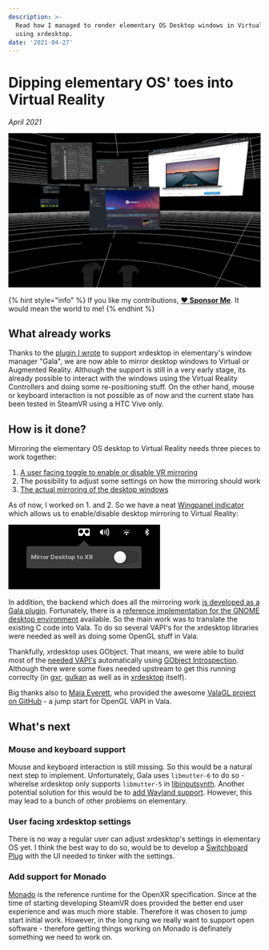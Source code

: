 ```yaml
---
description: >-
  Read how I managed to render elementary OS Desktop windows in Virtual Reality
  using xrdesktop.
date: '2021-04-27'
---
```


# Dipping elementary OS' toes into Virtual Reality

_April 2021_

![elementary OS is rendering its windows in Virtual Reality](../.gitbook/assets/elementary-xrdesktop-support.png)

{% hint style="info" %}
If you like my contributions, [**❤️ Sponsor Me**](https://github.com/sponsors/marbetschar). It would mean the world to me!
{% endhint %}

## What already works

Thanks to the [plugin I wrote](https://github.com/elementary/gala/pull/1095) to support xrdesktop in elementary's window manager "Gala", we are now able to mirror desktop windows to Virtual or Augmented Reality. Although the support is still in a very early stage, its already possible to interact with the windows using the Virtual Reality Controllers and doing some re-positioning stuff. On the other hand, mouse or keyboard interaction is not possible as of now and the current state has been tested in SteamVR using a HTC Vive only.

## How is it done?

Mirroring the elementary OS desktop to Virtual Reality needs three pieces to work together:

1. [A user facing toggle to enable or disable VR mirroring](https://github.com/marbetschar/wingpanel-indicator-xrdesktop)
2. The possibility to adjust some settings on how the mirroring should work
3. [The actual mirroring of the desktop windows](https://github.com/elementary/gala/pull/1095)

As of now, I worked on 1. and 2. So we have a neat [Wingpanel indicator](https://github.com/marbetschar/marco.betschart.name/tree/59c70dde6c158241f3176bda70c42aae81a187fb/blog/wingpanel-indicator-xrdesktop/README.md) which allows us to enable/disable desktop mirroring to Virtual Reality:

![wingpanel-indicator-xrdesktop to enable/disable desktop mirroring](../.gitbook/assets/wingpanel-indicator-xrdesktop.png)

In addition, the backend which does all the mirroring work [is developed as a Gala plugin](https://github.com/elementary/gala/pull/1095). Fortunately, there is a [reference implementation for the GNOME desktop environment](https://gitlab.freedesktop.org/xrdesktop/gnome-shell/-/blob/3.38.4-xrdesktop/src/shell-vr-mirror.c) available. So the main work was to translate the existing C code into Vala. To do so several VAPI's for the xrdesktop libraries were needed as well as doing some OpenGL stuff in Vala.

Thankfully, xrdesktop uses GObject. That means, we were able to build most of the [needed VAPI's](https://github.com/elementary/gala/tree/xrdesktop/vapi) automatically using [GObject Introspection](https://gi.readthedocs.io/en/latest/). Although there were some fixes needed upstream to get this running correclty \(in [gxr](https://gitlab.freedesktop.org/xrdesktop/gxr), [gulkan](https://gitlab.freedesktop.org/xrdesktop/gulkan) as well as in [xrdesktop](https://gitlab.freedesktop.org/xrdesktop/xrdesktop) itself\).

Big thanks also to [Maia Everett](https://github.com/Maia-Everett), who provided the awesome [ValaGL project on GitHub](https://github.com/Maia-Everett/valagl) - a jump start for OpenGL VAPI in Vala.

## What's next

### Mouse and keyboard support

Mouse and keyboard interaction is still missing. So this would be a natural next step to implement. Unfortunately, Gala uses `libmutter-6` to do so - wherelse xrdesktop only supports `libmutter-5` in [libinputsynth](https://gitlab.freedesktop.org/xrdesktop/libinputsynth). Another potential solution for this would be to [add Wayland support](https://gitlab.freedesktop.org/xrdesktop/libinputsynth/-/merge_requests/3#note_865770). However, this may lead to a bunch of other problems on elementary.

### User facing xrdesktop settings

There is no way a regular user can adjust xrdesktop's settings in elementary OS yet. I think the best way to do so, would be to develop a [Switchboard Plug](https://github.com/elementary/switchboard/) with the UI needed to tinker with the settings.

### Add support for Monado

[Monado](https://monado.dev/) is the reference runtime for the OpenXR specification. Since at the time of starting developing SteamVR does provided the better end user experience and was much more stable. Therefore it was chosen to jump start initial work. However, in the long rung we really want to support open software - therefore getting things working on Monado is definately something we need to work on.

